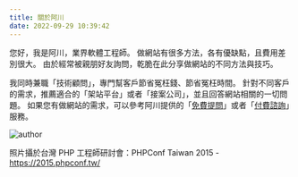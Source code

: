 ```yaml
---
title: 關於阿川
date: 2022-09-29 10:39:42
---
```


您好，我是阿川，業界軟體工程師。
做網站有很多方法，各有優缺點，且費用差別很大。
由於經常被親朋好友詢問，乾脆在此分享做網站的不同方法與技巧。

我同時兼職「技術顧問」，專門幫客戶節省冤枉錢、節省冤枉時間。
針對不同客戶的需求，推薦適合的「架站平台」或者「接案公司」，並且回答網站相關的一切問題。
如果您有做網站的需求，可以參考阿川提供的「[免費提問](/ask)」或者「[付費諮詢](/consult)」服務。

![author](https://pbs.twimg.com/profile_images/683514775171538944/fot_zOr6_400x400.jpg)

照片攝於台灣 PHP 工程師研討會：PHPConf Taiwan 2015 - https://2015.phpconf.tw/
